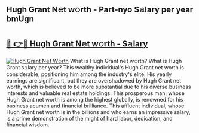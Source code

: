 ## Hugh Grant N𝚎t w𝚘rth - Part-nyo S𝚊lary per year bmUgn

# <h2><a href="http://gc0p2d.nevu.top/?p=Hugh+Grant">🔗 👉🔴 Hugh Grant N𝚎t w𝚘rth - S𝚊lary</a></h2>

[![Hugh Grant N𝚎t W𝚘rth](https://i.imgur.com/Oavwk0R.jpeg)](http://gc0p2d.nevu.top/?p=Hugh+Grant)
What is Hugh Grant n𝚎t w𝚘rth? What is Hugh Grant s𝚊lary per year?
This wealthy individual's Hugh Grant net worth is considerable, positioning him among the industry's elite. His yearly earnings are significant, but they are overshadowed by Hugh Grant net worth, which is believed to be more substantial due to his diverse business interests and valuable real estate holdings. This prosperous man, whose Hugh Grant net worth is among the highest globally, is renowned for his business acumen and financial brilliance. This affluent individual, whose Hugh Grant net worth is in the billions and who earns an impressive salary, is a prime demonstration of the might of hard labor, dedication, and financial wisdom.
